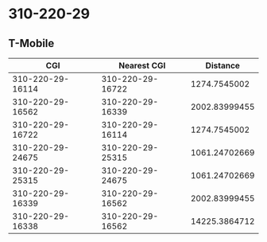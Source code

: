 # 310-220-29
## T-Mobile


| CGI | Nearest CGI | Distance |
|-----|-------------|----------|
| 310-220-29-16114 | 310-220-29-16722 | 1274.7545002 |
| 310-220-29-16562 | 310-220-29-16339 | 2002.83999455 |
| 310-220-29-16722 | 310-220-29-16114 | 1274.7545002 |
| 310-220-29-24675 | 310-220-29-25315 | 1061.24702669 |
| 310-220-29-25315 | 310-220-29-24675 | 1061.24702669 |
| 310-220-29-16339 | 310-220-29-16562 | 2002.83999455 |
| 310-220-29-16338 | 310-220-29-16562 | 14225.3864712 |
